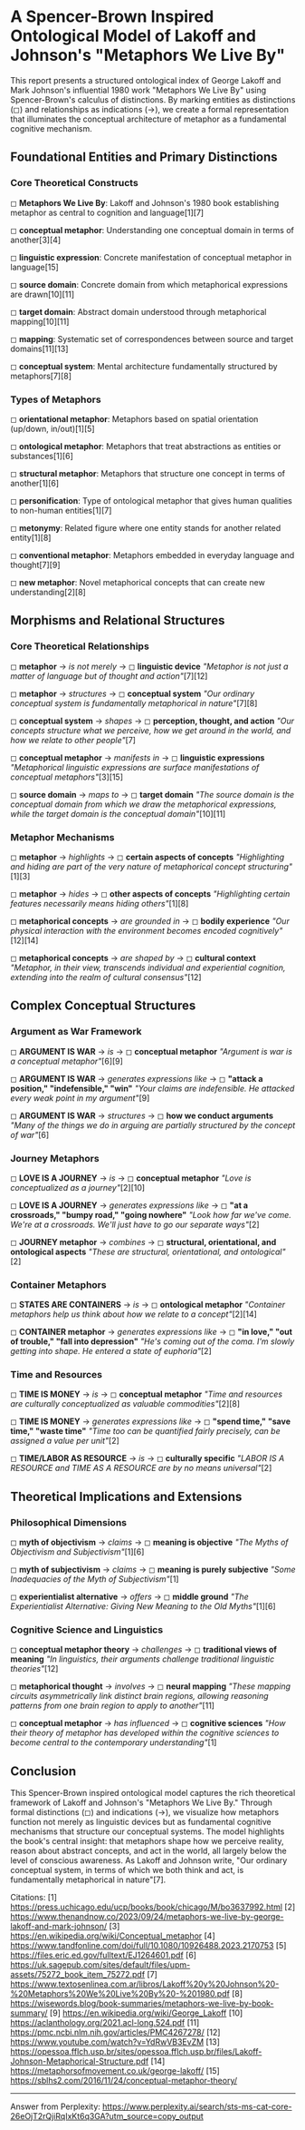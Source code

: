 # A Spencer-Brown Inspired Ontological Model of Lakoff and Johnson's "Metaphors We Live By"

This report presents a structured ontological index of George Lakoff and Mark Johnson's influential 1980 work "Metaphors We Live By" using Spencer-Brown's calculus of distinctions. By marking entities as distinctions (◻) and relationships as indications (→), we create a formal representation that illuminates the conceptual architecture of metaphor as a fundamental cognitive mechanism.

## Foundational Entities and Primary Distinctions

### Core Theoretical Constructs

◻ **Metaphors We Live By**: Lakoff and Johnson's 1980 book establishing metaphor as central to cognition and language[1][7]

◻ **conceptual metaphor**: Understanding one conceptual domain in terms of another[3][4]

◻ **linguistic expression**: Concrete manifestation of conceptual metaphor in language[15]

◻ **source domain**: Concrete domain from which metaphorical expressions are drawn[10][11]

◻ **target domain**: Abstract domain understood through metaphorical mapping[10][11]

◻ **mapping**: Systematic set of correspondences between source and target domains[11][13]

◻ **conceptual system**: Mental architecture fundamentally structured by metaphors[7][8]

### Types of Metaphors

◻ **orientational metaphor**: Metaphors based on spatial orientation (up/down, in/out)[1][5]

◻ **ontological metaphor**: Metaphors that treat abstractions as entities or substances[1][6]

◻ **structural metaphor**: Metaphors that structure one concept in terms of another[1][6]

◻ **personification**: Type of ontological metaphor that gives human qualities to non-human entities[1][7]

◻ **metonymy**: Related figure where one entity stands for another related entity[1][8]

◻ **conventional metaphor**: Metaphors embedded in everyday language and thought[7][9]

◻ **new metaphor**: Novel metaphorical concepts that can create new understanding[2][8]

## Morphisms and Relational Structures

### Core Theoretical Relationships

◻ **metaphor** → *is not merely* → ◻ **linguistic device**
   *"Metaphor is not just a matter of language but of thought and action"*[7][12]

◻ **metaphor** → *structures* → ◻ **conceptual system**
   *"Our ordinary conceptual system is fundamentally metaphorical in nature"*[7][8]

◻ **conceptual system** → *shapes* → ◻ **perception, thought, and action**
   *"Our concepts structure what we perceive, how we get around in the world, and how we relate to other people"*[7]

◻ **conceptual metaphor** → *manifests in* → ◻ **linguistic expressions**
   *"Metaphorical linguistic expressions are surface manifestations of conceptual metaphors"*[3][15]

◻ **source domain** → *maps to* → ◻ **target domain**
   *"The source domain is the conceptual domain from which we draw the metaphorical expressions, while the target domain is the conceptual domain"*[10][11]

### Metaphor Mechanisms

◻ **metaphor** → *highlights* → ◻ **certain aspects of concepts**
   *"Highlighting and hiding are part of the very nature of metaphorical concept structuring"*[1][3]

◻ **metaphor** → *hides* → ◻ **other aspects of concepts**
   *"Highlighting certain features necessarily means hiding others"*[1][8]

◻ **metaphorical concepts** → *are grounded in* → ◻ **bodily experience**
   *"Our physical interaction with the environment becomes encoded cognitively"*[12][14]

◻ **metaphorical concepts** → *are shaped by* → ◻ **cultural context**
   *"Metaphor, in their view, transcends individual and experiential cognition, extending into the realm of cultural consensus"*[12]

## Complex Conceptual Structures

### Argument as War Framework

◻ **ARGUMENT IS WAR** → *is* → ◻ **conceptual metaphor**
   *"Argument is war is a conceptual metaphor"*[6][9]

◻ **ARGUMENT IS WAR** → *generates expressions like* → ◻ **"attack a position," "indefensible," "win"**
   *"Your claims are indefensible. He attacked every weak point in my argument"*[9]

◻ **ARGUMENT IS WAR** → *structures* → ◻ **how we conduct arguments**
   *"Many of the things we do in arguing are partially structured by the concept of war"*[6]

### Journey Metaphors

◻ **LOVE IS A JOURNEY** → *is* → ◻ **conceptual metaphor**
   *"Love is conceptualized as a journey"*[2][10]

◻ **LOVE IS A JOURNEY** → *generates expressions like* → ◻ **"at a crossroads," "bumpy road," "going nowhere"**
   *"Look how far we've come. We're at a crossroads. We'll just have to go our separate ways"*[2]

◻ **JOURNEY metaphor** → *combines* → ◻ **structural, orientational, and ontological aspects**
   *"These are structural, orientational, and ontological"*[2]

### Container Metaphors

◻ **STATES ARE CONTAINERS** → *is* → ◻ **ontological metaphor**
   *"Container metaphors help us think about how we relate to a concept"*[2][14]

◻ **CONTAINER metaphor** → *generates expressions like* → ◻ **"in love," "out of trouble," "fall into depression"**
   *"He's coming out of the coma. I'm slowly getting into shape. He entered a state of euphoria"*[2]

### Time and Resources

◻ **TIME IS MONEY** → *is* → ◻ **conceptual metaphor**
   *"Time and resources are culturally conceptualized as valuable commodities"*[2][8]

◻ **TIME IS MONEY** → *generates expressions like* → ◻ **"spend time," "save time," "waste time"**
   *"Time too can be quantified fairly precisely, can be assigned a value per unit"*[2]

◻ **TIME/LABOR AS RESOURCE** → *is* → ◻ **culturally specific**
   *"LABOR IS A RESOURCE and TIME AS A RESOURCE are by no means universal"*[2]

## Theoretical Implications and Extensions

### Philosophical Dimensions

◻ **myth of objectivism** → *claims* → ◻ **meaning is objective**
   *"The Myths of Objectivism and Subjectivism"*[1][6]

◻ **myth of subjectivism** → *claims* → ◻ **meaning is purely subjective**
   *"Some Inadequacies of the Myth of Subjectivism"*[1]

◻ **experientialist alternative** → *offers* → ◻ **middle ground**
   *"The Experientialist Alternative: Giving New Meaning to the Old Myths"*[1][6]

### Cognitive Science and Linguistics

◻ **conceptual metaphor theory** → *challenges* → ◻ **traditional views of meaning**
   *"In linguistics, their arguments challenge traditional linguistic theories"*[12]

◻ **metaphorical thought** → *involves* → ◻ **neural mapping**
   *"These mapping circuits asymmetrically link distinct brain regions, allowing reasoning patterns from one brain region to apply to another"*[11]

◻ **conceptual metaphor** → *has influenced* → ◻ **cognitive sciences**
   *"How their theory of metaphor has developed within the cognitive sciences to become central to the contemporary understanding"*[1]

## Conclusion

This Spencer-Brown inspired ontological model captures the rich theoretical framework of Lakoff and Johnson's "Metaphors We Live By." Through formal distinctions (◻) and indications (→), we visualize how metaphors function not merely as linguistic devices but as fundamental cognitive mechanisms that structure our conceptual systems. The model highlights the book's central insight: that metaphors shape how we perceive reality, reason about abstract concepts, and act in the world, all largely below the level of conscious awareness. As Lakoff and Johnson write, "Our ordinary conceptual system, in terms of which we both think and act, is fundamentally metaphorical in nature"[7].

Citations:
[1] https://press.uchicago.edu/ucp/books/book/chicago/M/bo3637992.html
[2] https://www.thenandnow.co/2023/09/24/metaphors-we-live-by-george-lakoff-and-mark-johnson/
[3] https://en.wikipedia.org/wiki/Conceptual_metaphor
[4] https://www.tandfonline.com/doi/full/10.1080/10926488.2023.2170753
[5] https://files.eric.ed.gov/fulltext/EJ1264601.pdf
[6] https://uk.sagepub.com/sites/default/files/upm-assets/75272_book_item_75272.pdf
[7] https://www.textosenlinea.com.ar/libros/Lakoff%20y%20Johnson%20-%20Metaphors%20We%20Live%20By%20-%201980.pdf
[8] https://wisewords.blog/book-summaries/metaphors-we-live-by-book-summary/
[9] https://en.wikipedia.org/wiki/George_Lakoff
[10] https://aclanthology.org/2021.acl-long.524.pdf
[11] https://pmc.ncbi.nlm.nih.gov/articles/PMC4267278/
[12] https://www.youtube.com/watch?v=YdRwVB3EvZM
[13] https://opessoa.fflch.usp.br/sites/opessoa.fflch.usp.br/files/Lakoff-Johnson-Metaphorical-Structure.pdf
[14] https://metaphorsofmovement.co.uk/george-lakoff/
[15] https://sblhs2.com/2016/11/24/conceptual-metaphor-theory/

---
Answer from Perplexity: https://www.perplexity.ai/search/sts-ms-cat-core-26eOjT2rQjiRqIxKt6q3GA?utm_source=copy_output